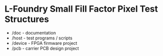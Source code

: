 # L-Foundry Small Fill Factor Pixel Test Structures

 - /doc - documentation
 - /host - test programs / scripts
 - /device - FPGA firmware project
 - /pcb - carrier PCB design project


 
